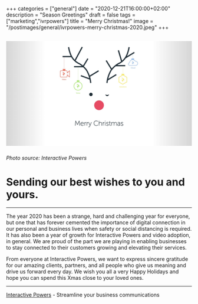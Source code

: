 +++
categories = ["general"]
date = "2020-12-21T16:00:00+02:00"
description = "Season Greetings"
draft = false
tags = ["marketing","ivrpowers"]
title = "Merry Christmas!"
image = "/postimages/general/ivrpowers-merry-christmas-2020.jpeg"
+++

![Interactive Powers](/postimages/general/ivrpowers-merry-christmas-2020.jpeg)
---------
###### Photo source: Interactive Powers

# Sending our best wishes to you and yours.
---

The year 2020 has been a strange, hard and challenging year for everyone, but one that has forever cemented the importance of digital connection in our personal and business lives when safety or social distancing is required. It has also been a year of growth for Interactive Powers and video adoption, in general. We are proud of the part we are playing in enabling businesses to stay connected to their customers growing and elevating their services.

From everyone at Interactive Powers, we want to express sincere gratitude for our amazing clients, partners, and all people who give us meaning and drive us forward every day. We wish you all a very Happy Holidays and hope you can spend this Xmas close to your loved ones.

---
[Interactive Powers](http://www.ivrpowers.com/) - Streamline your business communications
